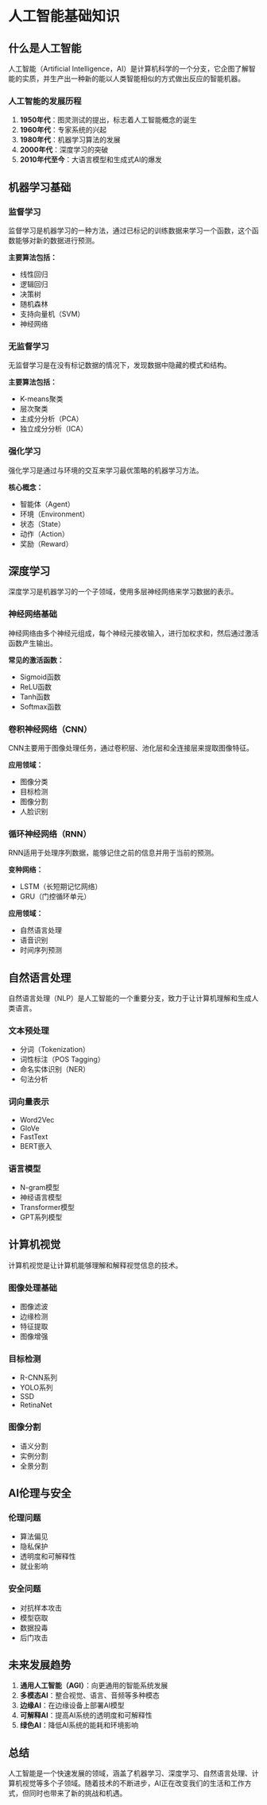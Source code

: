 # 人工智能基础知识

## 什么是人工智能

人工智能（Artificial Intelligence，AI）是计算机科学的一个分支，它企图了解智能的实质，并生产出一种新的能以人类智能相似的方式做出反应的智能机器。

### 人工智能的发展历程

1. **1950年代**：图灵测试的提出，标志着人工智能概念的诞生
2. **1960年代**：专家系统的兴起
3. **1980年代**：机器学习算法的发展
4. **2000年代**：深度学习的突破
5. **2010年代至今**：大语言模型和生成式AI的爆发

## 机器学习基础

### 监督学习

监督学习是机器学习的一种方法，通过已标记的训练数据来学习一个函数，这个函数能够对新的数据进行预测。

**主要算法包括：**
- 线性回归
- 逻辑回归
- 决策树
- 随机森林
- 支持向量机（SVM）
- 神经网络

### 无监督学习

无监督学习是在没有标记数据的情况下，发现数据中隐藏的模式和结构。

**主要算法包括：**
- K-means聚类
- 层次聚类
- 主成分分析（PCA）
- 独立成分分析（ICA）

### 强化学习

强化学习是通过与环境的交互来学习最优策略的机器学习方法。

**核心概念：**
- 智能体（Agent）
- 环境（Environment）
- 状态（State）
- 动作（Action）
- 奖励（Reward）

## 深度学习

深度学习是机器学习的一个子领域，使用多层神经网络来学习数据的表示。

### 神经网络基础

神经网络由多个神经元组成，每个神经元接收输入，进行加权求和，然后通过激活函数产生输出。

**常见的激活函数：**
- Sigmoid函数
- ReLU函数
- Tanh函数
- Softmax函数

### 卷积神经网络（CNN）

CNN主要用于图像处理任务，通过卷积层、池化层和全连接层来提取图像特征。

**应用领域：**
- 图像分类
- 目标检测
- 图像分割
- 人脸识别

### 循环神经网络（RNN）

RNN适用于处理序列数据，能够记住之前的信息并用于当前的预测。

**变种网络：**
- LSTM（长短期记忆网络）
- GRU（门控循环单元）

**应用领域：**
- 自然语言处理
- 语音识别
- 时间序列预测

## 自然语言处理

自然语言处理（NLP）是人工智能的一个重要分支，致力于让计算机理解和生成人类语言。

### 文本预处理

- 分词（Tokenization）
- 词性标注（POS Tagging）
- 命名实体识别（NER）
- 句法分析

### 词向量表示

- Word2Vec
- GloVe
- FastText
- BERT嵌入

### 语言模型

- N-gram模型
- 神经语言模型
- Transformer模型
- GPT系列模型

## 计算机视觉

计算机视觉是让计算机能够理解和解释视觉信息的技术。

### 图像处理基础

- 图像滤波
- 边缘检测
- 特征提取
- 图像增强

### 目标检测

- R-CNN系列
- YOLO系列
- SSD
- RetinaNet

### 图像分割

- 语义分割
- 实例分割
- 全景分割

## AI伦理与安全

### 伦理问题

- 算法偏见
- 隐私保护
- 透明度和可解释性
- 就业影响

### 安全问题

- 对抗样本攻击
- 模型窃取
- 数据投毒
- 后门攻击

## 未来发展趋势

1. **通用人工智能（AGI）**：向更通用的智能系统发展
2. **多模态AI**：整合视觉、语言、音频等多种模态
3. **边缘AI**：在边缘设备上部署AI模型
4. **可解释AI**：提高AI系统的透明度和可解释性
5. **绿色AI**：降低AI系统的能耗和环境影响

## 总结

人工智能是一个快速发展的领域，涵盖了机器学习、深度学习、自然语言处理、计算机视觉等多个子领域。随着技术的不断进步，AI正在改变我们的生活和工作方式，但同时也带来了新的挑战和机遇。